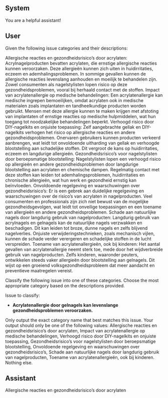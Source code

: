 ## System

You are a helpful assistant!

## User


Given the following issue categories and their descriptions:

Allergische reacties en gezondheidsrisico’s door acrylaten: Acrylnagelproducten bevatten acrylaten, die ernstige allergische reacties kunnen veroorzaken. Deze allergieën kunnen zich uiten in huidirritaties, eczeem en ademhalingsproblemen. In sommige gevallen kunnen de allergische reacties levenslang aanhouden en moeilijk te behandelen zijn. Zowel consumenten als nagelstylisten lopen risico op deze gezondheidsproblemen, vooral bij herhaald contact met de stoffen.
Impact van acrylatenallergie op medische behandelingen: Een acrylatenallergie kan medische ingrepen bemoeilijken, omdat acrylaten ook in medische materialen zoals implantaten en tandheelkundige producten worden gebruikt. Mensen met deze allergie kunnen te maken krijgen met afstoting van implantaten of ernstige reacties op medische hulpmiddelen, wat hun toegang tot noodzakelijke behandelingen beperkt.
Verhoogd risico door DIY-nagelkits en onjuiste toepassing: Zelf aangebrachte gellak en DIY-nagelkits verhogen het risico op allergische reacties en andere gezondheidsproblemen. Onervaren gebruikers kunnen producten verkeerd aanbrengen, wat leidt tot onvoldoende uitharding van gellak en verhoogde blootstelling aan schadelijke stoffen. Dit vergroot de kans op huidirritaties, eczeem en langdurige allergieën.
Gezondheidsrisico’s voor nagelstylisten door beroepsmatige blootstelling: Nagelstylisten lopen een verhoogd risico op allergieën en andere gezondheidsproblemen door langdurige blootstelling aan acrylaten en chemische dampen. Regelmatig contact met deze stoffen kan leiden tot ademhalingsproblemen, huidirritaties en chronische allergieën, wat hun werk en gezondheid ernstig kan beïnvloeden.
Onvoldoende regelgeving en waarschuwingen over gezondheidsrisico’s: Er is een gebrek aan duidelijke regelgeving en waarschuwingen over de risico’s van acrylaten in nagelproducten. Veel consumenten en professionals zijn zich niet bewust van de mogelijke gezondheidsgevolgen, wat leidt tot onveilige toepassingen en een toename van allergieën en andere gezondheidsproblemen.
Schade aan natuurlijke nagels door langdurig gebruik van nagelproducten: Langdurig gebruik van acrylnagels en gelnagels kan de natuurlijke nagels verzwakken en beschadigen. Dit kan leiden tot broze, dunne nagels en zelfs blijvend nagelverlies. Onjuiste verwijderingstechnieken, zoals mechanisch vijlen, kunnen de schade verder verergeren en schadelijke stoffen in de lucht verspreiden.
Toename van acrylatenallergieën, ook bij kinderen: Het aantal gevallen van acrylatenallergie neemt sterk toe, mede door het wijdverbreide gebruik van nagelproducten. Zelfs kinderen, waaronder peuters, ontwikkelen steeds vaker allergieën door blootstelling aan gelnagels. Dit wijst op een groeiend volksgezondheidsprobleem dat meer aandacht en preventieve maatregelen vereist.

Classify the following issue into one of these categories. Choose the most appropriate category based on the descriptions provided.

Issue to classify:
- **Acrylatenallergie door gelnagels kan levenslange gezondheidsproblemen veroorzaken.**

Only output the exact category name that best matches this issue. Your output should only be one of the following values: Allergische reacties en gezondheidsrisico’s door acrylaten, Impact van acrylatenallergie op medische behandelingen, Verhoogd risico door DIY-nagelkits en onjuiste toepassing, Gezondheidsrisico’s voor nagelstylisten door beroepsmatige blootstelling, Onvoldoende regelgeving en waarschuwingen over gezondheidsrisico’s, Schade aan natuurlijke nagels door langdurig gebruik van nagelproducten, Toename van acrylatenallergieën, ook bij kinderen. Nothing else.
                

## Assistant

Allergische reacties en gezondheidsrisico’s door acrylaten

